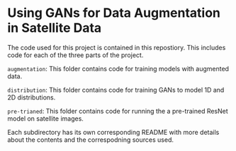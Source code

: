 # Using GANs for Data Augmentation in Satellite Data

The code used for this project is contained in this repostiory. This includes code for each of the three parts of the project. 

`augmentation`: This folder contains code for training models with augmented data.

`distribution`: This folder contains code for training GANs to model 1D and 2D distributions.

`pre-trianed`: This folder contains code for running the a pre-trained ResNet model on satellite images.

Each subdirectory has its own corresponding README with more details about the contents and the correspodning sources used.
